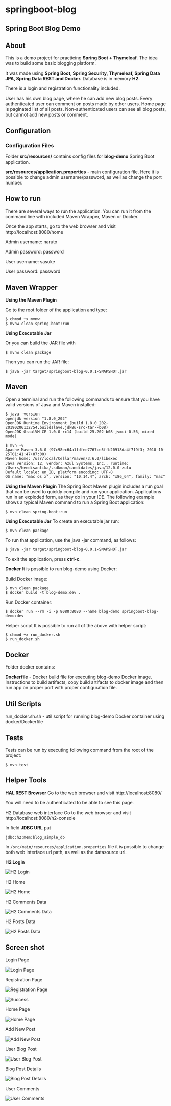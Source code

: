 # springboot-blog

## Spring Boot Blog Demo
## About
This is a demo project for practicing **Spring Boot + Thymeleaf.** The idea was to build some basic blogging platform.

It was made using **Spring Boot, Spring Security, Thymeleaf, Spring Data JPA, Spring Data REST and Docker.** Database is in memory **H2.**

There is a login and registration functionality included.

User has his own blog page, where he can add new blog posts. Every authenticated user can comment on posts made by other users. Home page is paginated list of all posts. Non-authenticated users can see all blog posts, but cannot add new posts or comment.

## Configuration
### Configuration Files
Folder **src/resources/** contains config files for **blog-demo** Spring Boot application.

**src/resources/application.properties** - main configuration file. Here it is possible to change admin username/password, as well as change the port number.

## How to run
There are several ways to run the application. You can run it from the command line with included Maven Wrapper, Maven or Docker.

Once the app starts, go to the web browser and visit http://localhost:8080/home

Admin username: naruto

Admin password: password

User username: sasuke

User password: password

## Maven Wrapper
**Using the Maven Plugin**

Go to the root folder of the application and type:
```
$ chmod +x mvnw
$ mvnw clean spring-boot:run
```
**Using Executable Jar**

Or you can build the JAR file with
```
$ mvnw clean package
```
Then you can run the JAR file:
```
$ java -jar target/springboot-blog-0.0.1-SNAPSHOT.jar
```
## Maven
Open a terminal and run the following commands to ensure that you have valid versions of Java and Maven installed:
```
$ java -version
openjdk version "1.8.0_202"
OpenJDK Runtime Environment (build 1.8.0_202-20190206132754.buildslave.jdk8u-src-tar--b08)
OpenJDK GraalVM CE 1.0.0-rc14 (build 25.202-b08-jvmci-0.56, mixed mode)
```
```
$ mvn -v
Apache Maven 3.6.0 (97c98ec64a1fdfee7767ce5ffb20918da4f719f3; 2018-10-25T01:41:47+07:00)
Maven home: /usr/local/Cellar/maven/3.6.0/libexec
Java version: 12, vendor: Azul Systems, Inc., runtime: /Users/hendisantika/.sdkman/candidates/java/12.0.0-zulu
Default locale: en_ID, platform encoding: UTF-8
OS name: "mac os x", version: "10.14.4", arch: "x86_64", family: "mac"
```
**Using the Maven Plugin**
The Spring Boot Maven plugin includes a run goal that can be used to quickly compile and run your application. Applications run in an exploded form, as they do in your IDE. The following example shows a typical Maven command to run a Spring Boot application:
```
$ mvn clean spring-boot:run
```
**Using Executable Jar**
To create an executable jar run:
```
$ mvn clean package
```
To run that application, use the java -jar command, as follows:
```
$ java -jar target/springboot-blog-0.0.1-SNAPSHOT.jar
```
To exit the application, press **ctrl-c**.

**Docker**
It is possible to run blog-demo using Docker:

Build Docker image:
```
$ mvn clean package
$ docker build -t blog-demo:dev .
```
Run Docker container:
```
$ docker run --rm -i -p 8080:8080 --name blog-demo springboot-blog-demo:dev
```
Helper script
It is possible to run all of the above with helper script:
```
$ chmod +x run_docker.sh
$ run_docker.sh
```
## Docker
Folder docker contains:

**Dockerfile** - Docker build file for executing blog-demo Docker image. Instructions to build artifacts, copy build artifacts to docker image and then run app on proper port with proper configuration file.
## Util Scripts
run_docker.sh.sh - util script for running blog-demo Docker container using docker/Dockerfile
## Tests
Tests can be run by executing following command from the root of the project:
```
$ mvn test
```

## Helper Tools
**HAL REST Browser**
Go to the web browser and visit http://localhost:8080/

You will need to be authenticated to be able to see this page.

H2 Database web interface
Go to the web browser and visit http://localhost:8080/h2-console

In field **JDBC URL** put
```
jdbc:h2:mem:blog_simple_db
```
In `/src/main/resources/application.properties` file it is possible to change both web interface url path, as well as the datasource url.

**H2 Login**

![H2 Login](img/h2.png "H2 Login")

H2 Home

![H2 Home](img/h2-home.png "H2 Home")

H2 Comments Data

![H2 Comments Data](img/h2-comment.png "H2 Comments Data")

H2 Posts Data

![H2 Posts Data](img/h2-post.png "H2 Posts Data")



## Screen shot

Login Page

![Login Page](img/login.png "Login Page")

Registration Page

![Registration Page](img/registration.png "Registration Page")

![Success](img/success.png "Success")

Home Page

![Home Page](img/home.png "Home Page")

Add New Post

![Add New Post](img/new.png "Add New Post")

User Blog Post

![User Blog Post](img/sasuke.png "User Blog Post")

Blog Post Details

![Blog Post Details](img/details.png "Blog Post Details")

User Comments

![User Comments](img/comments.png "User Comments")

